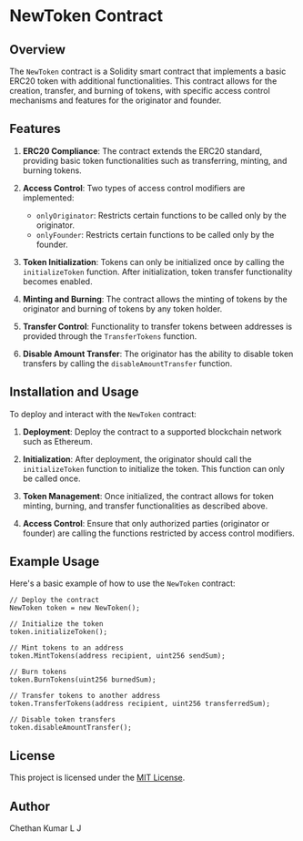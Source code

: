 # NewToken Contract 

## Overview

The `NewToken` contract is a Solidity smart contract that implements a basic ERC20 token with additional functionalities. This contract allows for the creation, transfer, and burning of tokens, with specific access control mechanisms and features for the originator and founder.

## Features

1. **ERC20 Compliance**: The contract extends the ERC20 standard, providing basic token functionalities such as transferring, minting, and burning tokens.

2. **Access Control**: Two types of access control modifiers are implemented:
    - `onlyOriginator`: Restricts certain functions to be called only by the originator.
    - `onlyFounder`: Restricts certain functions to be called only by the founder.

3. **Token Initialization**: Tokens can only be initialized once by calling the `initializeToken` function. After initialization, token transfer functionality becomes enabled.

4. **Minting and Burning**: The contract allows the minting of tokens by the originator and burning of tokens by any token holder.

5. **Transfer Control**: Functionality to transfer tokens between addresses is provided through the `TransferTokens` function.

6. **Disable Amount Transfer**: The originator has the ability to disable token transfers by calling the `disableAmountTransfer` function.

## Installation and Usage

To deploy and interact with the `NewToken` contract:

1. **Deployment**: Deploy the contract to a supported blockchain network such as Ethereum.

2. **Initialization**: After deployment, the originator should call the `initializeToken` function to initialize the token. This function can only be called once.

3. **Token Management**: Once initialized, the contract allows for token minting, burning, and transfer functionalities as described above.

4. **Access Control**: Ensure that only authorized parties (originator or founder) are calling the functions restricted by access control modifiers.

## Example Usage

Here's a basic example of how to use the `NewToken` contract:

```solidity
// Deploy the contract
NewToken token = new NewToken();

// Initialize the token
token.initializeToken();

// Mint tokens to an address
token.MintTokens(address recipient, uint256 sendSum);

// Burn tokens
token.BurnTokens(uint256 burnedSum);

// Transfer tokens to another address
token.TransferTokens(address recipient, uint256 transferredSum);

// Disable token transfers
token.disableAmountTransfer();
```

## License

This project is licensed under the [MIT License](https://opensource.org/licenses/MIT).

## Author 

Chethan Kumar L J 
